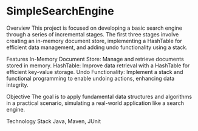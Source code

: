 # SimpleSearchEngine

Overview
This project is focused on developing a basic search engine through a series of incremental stages. The first three stages involve creating an in-memory document store, implementing a HashTable for efficient data management, and adding undo functionality using a stack.

Features
In-Memory Document Store: Manage and retrieve documents stored in memory.
HashTable: Improve data retrieval with a HashTable for efficient key-value storage.
Undo Functionality: Implement a stack and functional programming to enable undoing actions, enhancing data integrity.

Objective
The goal is to apply fundamental data structures and algorithms in a practical scenario, simulating a real-world application like a search engine.

Technology Stack
Java, Maven, JUnit

